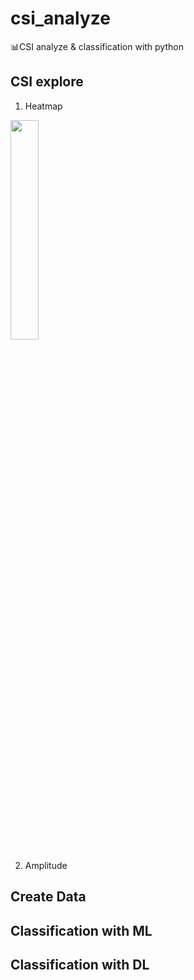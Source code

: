 # csi_analyze

📊CSI analyze & classification with python

CSI explore
-----
1. Heatmap

<img src="https://user-images.githubusercontent.com/51084152/126646134-c4e9187b-5cce-433e-ab79-0b2196d19a6a.png" width="30%" height="30%">

2. Amplitude

Create Data
-----


Classification with ML
-----

Classification with DL
-----

